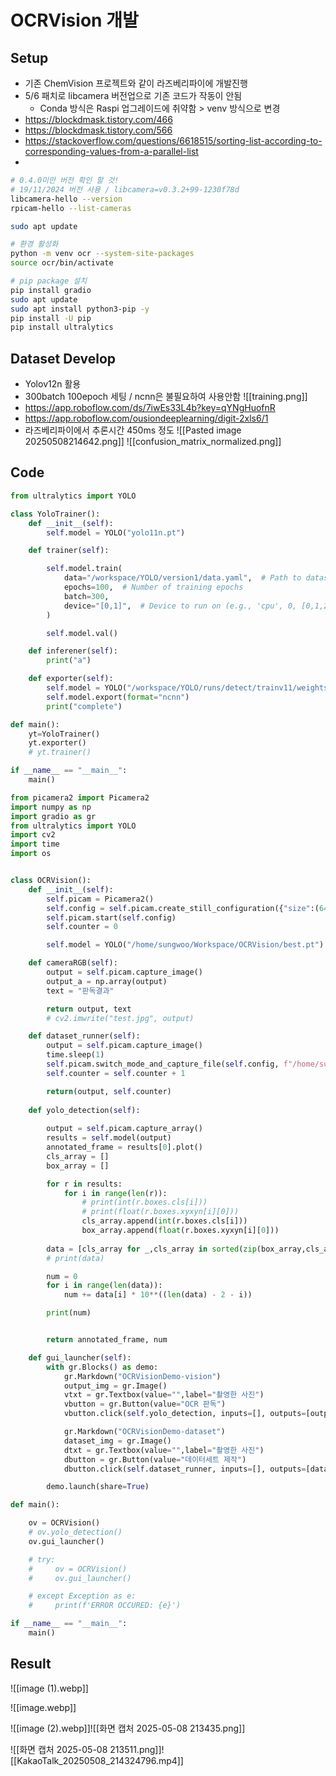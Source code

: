 # OCRVision 개발
## Setup
* 기존 ChemVision 프로젝트와 같이 라즈베리파이에 개발진행
* 5/6 패치로 libcamera 버전업으로 기존 코드가 작동이 안됨
	* Conda 방식은 Raspi 업그레이드에 취약함 > venv 방식으로 변경
* https://blockdmask.tistory.com/466
* https://blockdmask.tistory.com/566
* https://stackoverflow.com/questions/6618515/sorting-list-according-to-corresponding-values-from-a-parallel-list
* 
```bash
# 0.4.0미만 버전 확인 할 것!
# 19/11/2024 버전 사용 / libcamera=v0.3.2+99-1230f78d
libcamera-hello --version
rpicam-hello --list-cameras

sudo apt update 

# 환경 활성화
python -m venv ocr --system-site-packages
source ocr/bin/activate

# pip package 설치
pip install gradio
sudo apt update 
sudo apt install python3-pip -y 
pip install -U pip
pip install ultralytics
```
## Dataset Develop
* Yolov12n 활용
* 300batch 100epoch 세팅 / ncnn은 불필요하여 사용안함
	![[training.png]]
* https://app.roboflow.com/ds/7iwEs33L4b?key=qYNgHuofnR
* https://app.roboflow.com/ousiondeeplearning/digit-2xls6/1
* 라즈베리파이에서 추론시간 450ms 정도
	![[Pasted image 20250508214642.png]]
![[confusion_matrix_normalized.png]]
## Code
```python title:yolo_trainer
from ultralytics import YOLO

class YoloTrainer():
    def __init__(self):
        self.model = YOLO("yolo11n.pt")

    def trainer(self):

        self.model.train(
            data="/workspace/YOLO/version1/data.yaml",  # Path to dataset configuration file
            epochs=100,  # Number of training epochs
            batch=300,
            device="[0,1]",  # Device to run on (e.g., 'cpu', 0, [0,1,2,3])
        )

        self.model.val()

    def inferener(self):
        print("a")

    def exporter(self):
        self.model = YOLO("/workspace/YOLO/runs/detect/trainv11/weights/best.pt")
        self.model.export(format="ncnn")
        print("complete")

def main():
    yt=YoloTrainer()
    yt.exporter()
    # yt.trainer()

if __name__ == "__main__":
    main()

```

```python title:OCRVision
from picamera2 import Picamera2
import numpy as np
import gradio as gr
from ultralytics import YOLO
import cv2
import time
import os


class OCRVision():
    def __init__(self):
        self.picam = Picamera2()
        self.config = self.picam.create_still_configuration({"size":(640,480),'format': 'RGB888'})
        self.picam.start(self.config)
        self.counter = 0

        self.model = YOLO("/home/sungwoo/Workspace/OCRVision/best.pt")

    def cameraRGB(self):
        output = self.picam.capture_image()
        output_a = np.array(output)
        text = "판독결과"

        return output, text
        # cv2.imwrite("test.jpg", output)

    def dataset_runner(self):
        output = self.picam.capture_image()
        time.sleep(1)
        self.picam.switch_mode_and_capture_file(self.config, f"/home/sungwoo/Workspace/OCRVision/dataset_raw/image_{self.counter}.jpg")
        self.counter = self.counter + 1

        return(output, self.counter)
        
    def yolo_detection(self):
        
        output = self.picam.capture_array()
        results = self.model(output)
        annotated_frame = results[0].plot()
        cls_array = []
        box_array = []

        for r in results:
            for i in range(len(r)):
                # print(int(r.boxes.cls[i]))
                # print(float(r.boxes.xyxyn[i][0]))
                cls_array.append(int(r.boxes.cls[i]))
                box_array.append(float(r.boxes.xyxyn[i][0]))
        
        data = [cls_array for _,cls_array in sorted(zip(box_array,cls_array))]
        # print(data)

        num = 0
        for i in range(len(data)):
            num += data[i] * 10**((len(data) - 2 - i))

        print(num)


        return annotated_frame, num

    def gui_launcher(self):
        with gr.Blocks() as demo:
            gr.Markdown("OCRVisionDemo-vision")
            output_img = gr.Image()
            vtxt = gr.Textbox(value="",label="촬영한 사진")
            vbutton = gr.Button(value="OCR 판독")
            vbutton.click(self.yolo_detection, inputs=[], outputs=[output_img, vtxt])

            gr.Markdown("OCRVisionDemo-dataset")
            dataset_img = gr.Image()
            dtxt = gr.Textbox(value="",label="촬영한 사진")
            dbutton = gr.Button(value="데이터세트 제작")
            dbutton.click(self.dataset_runner, inputs=[], outputs=[dataset_img, dtxt])

        demo.launch(share=True)

def main():

    ov = OCRVision()
    # ov.yolo_detection()
    ov.gui_launcher()

    # try: 
    #     ov = OCRVision()
    #     ov.gui_launcher()

    # except Exception as e:
    #     print(f'ERROR OCCURED: {e}')

if __name__ == "__main__":
    main()
```
## Result
![[image (1).webp]]

![[image.webp]]

![[image (2).webp]]![[화면 캡처 2025-05-08 213435.png]]

![[화면 캡처 2025-05-08 213511.png]]![[KakaoTalk_20250508_214324796.mp4]]